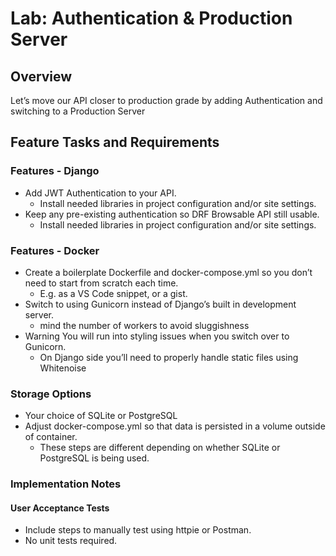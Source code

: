 # Lab: Authentication & Production Server
## Overview
Let’s move our API closer to production grade by adding Authentication and switching to a Production Server

## Feature Tasks and Requirements
### Features - Django
  - Add JWT Authentication to your API.
    - Install needed libraries in project configuration and/or site settings.
  - Keep any pre-existing authentication so DRF Browsable API still usable.
    - Install needed libraries in project configuration and/or site settings.

### Features - Docker
  - Create a boilerplate Dockerfile and docker-compose.yml so you don’t need to start from scratch each time.
    - E.g. as a VS Code snippet, or a gist.
  - Switch to using Gunicorn instead of Django’s built in development server.
    - mind the number of workers to avoid sluggishness
  - Warning You will run into styling issues when you switch over to Gunicorn.
    - On Django side you’ll need to properly handle static files using Whitenoise
### Storage Options
  - Your choice of SQLite or PostgreSQL
  - Adjust docker-compose.yml so that data is persisted in a volume outside of container.
    - These steps are different depending on whether SQLite or PostgreSQL is being used.

### Implementation Notes
#### User Acceptance Tests
  - Include steps to manually test using httpie or Postman.
  - No unit tests required.
